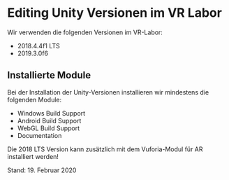 # Editing Unity Versionen im VR Labor

Wir verwenden die folgenden Versionen im VR-Labor:
* 2018.4.4f1 LTS
* 2019.3.0f6

## Installierte Module
Bei der Installation der Unity-Versionen installieren wir mindestens die folgenden Module:
* Windows Build Support
* Android Build Support
* WebGL Build Support
* Documentation

Die 2018 LTS Version kann zusätzlich mit dem Vuforia-Modul für AR installiert werden!

Stand: 19. Februar 2020